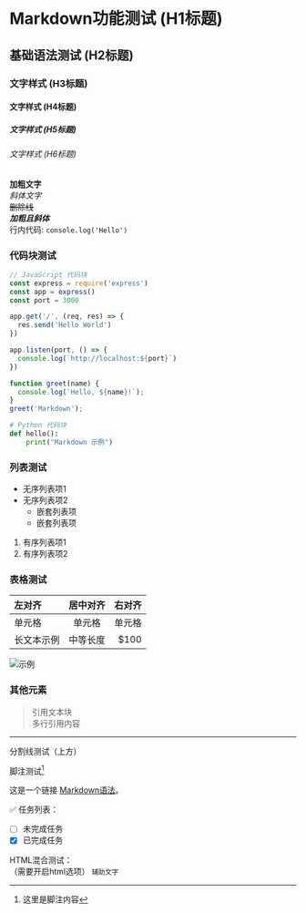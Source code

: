 # Markdown功能测试 (H1标题)

## 基础语法测试 (H2标题)

### 文字样式 (H3标题)

#### 文字样式 (H4标题)

##### 文字样式 (H5标题)

###### 文字样式 (H6标题)

**加粗文字**  
_斜体文字_  
~~删除线~~  
**_加粗且斜体_**  
行内代码: `console.log('Hello')`

### 代码块测试

```javascript
// JavaScript 代码块
const express = require('express')
const app = express()
const port = 3000

app.get('/', (req, res) => {
  res.send('Hello World')
})

app.listen(port, () => {
  console.log(`http://localhost:${port}`)
})

function greet(name) {
  console.log(`Hello, ${name}!`);
}
greet('Markdown');
```

```python
# Python 代码块
def hello():
    print("Markdown 示例")
```

### 列表测试

- 无序列表项1
- 无序列表项2
  - 嵌套列表项
  - 嵌套列表项

1. 有序列表项1
2. 有序列表项2

### 表格测试

| 左对齐     | 居中对齐 | 右对齐 |
| :--------- | :------: | -----: |
| 单元格     |  单元格  | 单元格 |
| 长文本示例 | 中等长度 |   $100 |

![示例](https://tdesign.gtimg.com/demo/demo-image-1.png "示例")

### 其他元素

> 引用文本块  
> 多行引用内容

---

分割线测试（上方）

脚注测试[^1]

[^1]: 这里是脚注内容

这是一个链接 [Markdown语法](https://markdown.com.cn)。

✅ 任务列表：

- [ ] 未完成任务
- [x] 已完成任务

HTML混合测试：
<br>（需要开启html选项）
<small>辅助文字</small>
